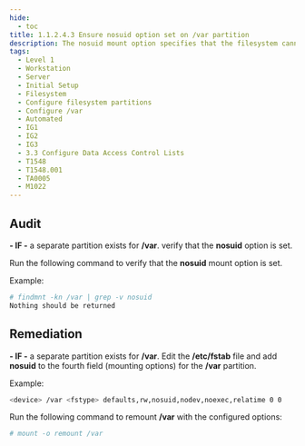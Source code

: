 ```yaml
---
hide:
  - toc
title: 1.1.2.4.3 Ensure nosuid option set on /var partition
description: The nosuid mount option specifies that the filesystem cannot contain setuid files.
tags:
  - Level 1
  - Workstation
  - Server
  - Initial Setup
  - Filesystem
  - Configure filesystem partitions
  - Configure /var
  - Automated
  - IG1
  - IG2
  - IG3
  - 3.3 Configure Data Access Control Lists
  - T1548
  - T1548.001
  - TA0005
  - M1022
---
```


## Audit
**- IF -** a separate partition exists for **/var**. verify that the **nosuid** option is set.

Run the following command to verify that the **nosuid** mount option is set.

Example:
```bash
# findmnt -kn /var | grep -v nosuid
Nothing should be returned
```

## Remediation
**- IF -** a separate partition exists for **/var**.
Edit the **/etc/fstab** file and add **nosuid** to the fourth field (mounting options) for the **/var** partition.

Example:
```bash
<device> /var <fstype> defaults,rw,nosuid,nodev,noexec,relatime 0 0
```
Run the following command to remount **/var** with the configured options:
```bash
# mount -o remount /var
```
